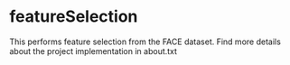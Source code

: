 # featureSelection
This performs feature selection from the FACE dataset. Find more details about the project implementation in about.txt
